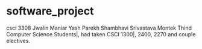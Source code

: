 # software_project
csci 3308 
Jwalin Maniar
Yash Parekh
Shambhavi Srivastava
Montek Thind
Computer Science Students|, had taken CSCI 1300|, 2400, 2270 and couple electives.
